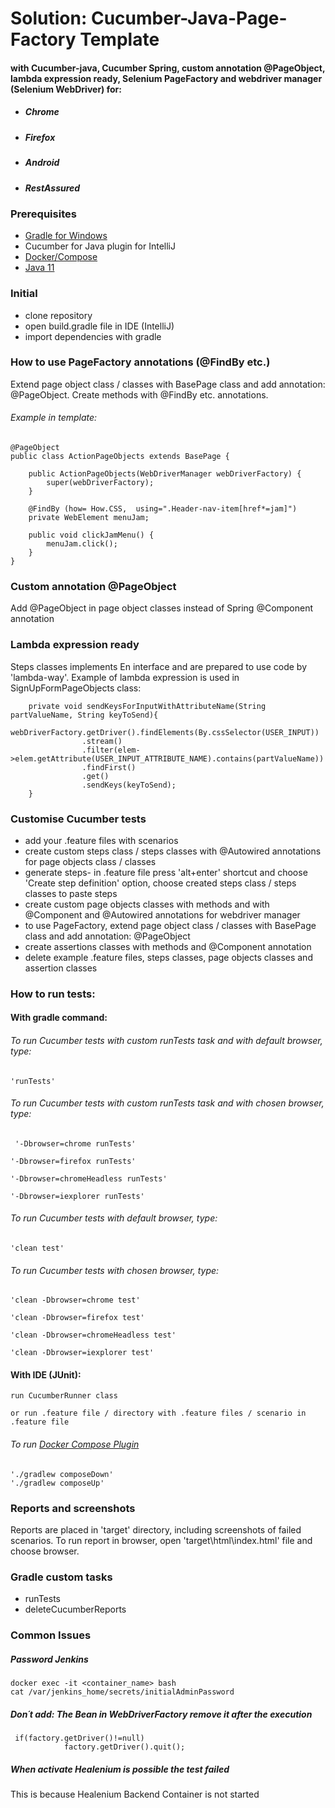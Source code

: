 # Solution: Cucumber-Java-Page-Factory Template
#### with Cucumber-java, Cucumber Spring, custom annotation @PageObject, lambda expression ready, Selenium PageFactory and webdriver manager (Selenium WebDriver) for:
* ##### Chrome
* ##### Firefox
* ##### Android
* ##### RestAssured


### Prerequisites
* [Gradle for Windows](https://gradle.org/next-steps/?version=7.4.2&format=bin)
* Cucumber for Java plugin for IntelliJ
* [Docker/Compose](https://docs.docker.com/desktop/install/windows-install/)
* [Java 11](https://www.oracle.com/mx/java/technologies/javase/jdk11-archive-downloads.html)

### Initial
* clone repository
* open build.gradle file in IDE (IntelliJ)
* import dependencies with gradle

### How to use PageFactory annotations (@FindBy etc.)
Extend page object class / classes with BasePage class and add annotation: @PageObject. Create methods with @FindBy etc. annotations.

###### Example in template:
```
@PageObject
public class ActionPageObjects extends BasePage {

    public ActionPageObjects(WebDriverManager webDriverFactory) {
        super(webDriverFactory);
    }

    @FindBy (how= How.CSS,  using=".Header-nav-item[href*=jam]")
    private WebElement menuJam;

    public void clickJamMenu() {
        menuJam.click();
    }
}
```

### Custom annotation @PageObject
Add @PageObject in page object classes instead of Spring @Component annotation

### Lambda expression ready
Steps classes implements En interface and are prepared to use code by 'lambda-way'. Example of lambda expression is used in SignUpFormPageObjects class:
```
    private void sendKeysForInputWithAttributeName(String partValueName, String keyToSend){
        webDriverFactory.getDriver().findElements(By.cssSelector(USER_INPUT))
                .stream()
                .filter(elem->elem.getAttribute(USER_INPUT_ATTRIBUTE_NAME).contains(partValueName))
                .findFirst()
                .get()
                .sendKeys(keyToSend);
    }
```

### Customise Cucumber tests
* add your .feature files with scenarios
* create custom steps class / steps classes with @Autowired annotations for page objects class / classes
* generate steps- in .feature file press 'alt+enter' shortcut and choose 'Create step definition' option, choose created steps class / steps classes to paste steps
* create custom page objects classes with methods and with @Component and @Autowired annotations for webdriver manager
* to use PageFactory, extend page object class / classes with BasePage class and add annotation: @PageObject
* create assertions classes with methods and @Component annotation
* delete example .feature files, steps classes, page objects classes and assertion classes

### How to run tests:
#### With gradle command:

###### To run Cucumber tests with custom runTests task and with default browser, type:
```
'runTests'
 ```

###### To run Cucumber tests with custom runTests task and with chosen browser, type:
```
 '-Dbrowser=chrome runTests'
 ```
 ```
 '-Dbrowser=firefox runTests'
 ```
 ```
 '-Dbrowser=chromeHeadless runTests'
 ```
 ```
 '-Dbrowser=iexplorer runTests'
 ```

###### To run Cucumber tests with default browser, type:
```
'clean test'
```

###### To run Cucumber tests with chosen browser, type:
```
'clean -Dbrowser=chrome test'
```
```
'clean -Dbrowser=firefox test'
```
```
'clean -Dbrowser=chromeHeadless test'
```
```
'clean -Dbrowser=iexplorer test'
```

#### With IDE (JUnit):
```
run CucumberRunner class
```
```
or run .feature file / directory with .feature files / scenario in .feature file
```

###### To run [Docker Compose Plugin](https://github.com/avast/gradle-docker-compose-plugin)
```
'./gradlew composeDown'
'./gradlew composeUp'
```

### Reports and screenshots
Reports are placed in 'target' directory, including screenshots of failed scenarios.
To run report in browser, open 'target\html\index.html' file and choose browser.

### Gradle custom tasks
* runTests
* deleteCucumberReports

### Common Issues

##### Password Jenkins
```
docker exec -it <container_name> bash
cat /var/jenkins_home/secrets/initialAdminPassword
```
##### Don´t add: The Bean in WebDriverFactory remove it after the execution 
```
 if(factory.getDriver()!=null)
            factory.getDriver().quit();
```
##### When activate Healenium is possible the test failed
This is because Healenium Backend Container is not started